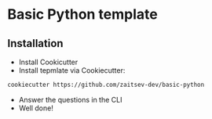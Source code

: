# Basic Python template

## Installation

- Install Cookicutter
- Install tepmlate via Cookiecutter:
```sh
cookiecutter https://github.com/zaitsev-dev/basic-python
```
- Answer the questions in the CLI
- Well done!

